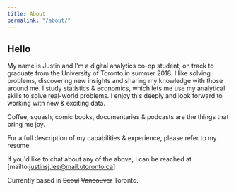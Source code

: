 ```yaml
---
title: About
permalink: "/about/"
---
```


## Hello

My name is Justin and I'm a digital analytics co-op student, on track to graduate from the University of Toronto in summer 2018. I like solving problems, discovering new insights and sharing my knowledge with those around me. I study statistics & economics, which lets me use my analytical skills to solve real-world problems. I enjoy this deeply and look forward to working with new & exciting data. 

Coffee, squash, comic books, documentaries & podcasts are the things that bring me joy.

For a full description of my capabilities & experience, please refer to my resume.

If you'd like to chat about any of the above, I can be reached at [mailto:justinsj.lee@mail.utoronto.ca]

Currently based in ~~Seoul~~  ~~Vancouver~~  Toronto.
